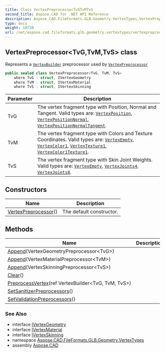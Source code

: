 ```yaml
---
title: Class VertexPreprocessorTvGTvMTvS
second_title: Aspose.CAD for .NET API Reference
description: Aspose.CAD.FileFormats.GLB.Geometry.VertexTypes.VertexPreprocessor3TvGTvMTvS class. Represents a VertexBuilder preprocessor used by VertexPreprocessor
type: docs
weight: 10720
url: /net/aspose.cad.fileformats.glb.geometry.vertextypes/vertexpreprocessor-3/
---
```

## VertexPreprocessor&lt;TvG,TvM,TvS&gt; class

Represents a [`VertexBuilder`](../../aspose.cad.fileformats.glb.geometry/vertexbuilder-3/) preprocessor used by [`VertexPreprocessor`](../../aspose.cad.fileformats.glb.geometry/meshbuilder-4/vertexpreprocessor/)

```csharp
public sealed class VertexPreprocessor<TvG, TvM, TvS>
    where TvG : struct, IVertexGeometry
    where TvM : struct, IVertexMaterial
    where TvS : struct, IVertexSkinning
```

| Parameter | Description |
| --- | --- |
| TvG | The vertex fragment type with Position, Normal and Tangent. Valid types are: [`VertexPosition`](../vertexposition/), [`VertexPositionNormal`](../vertexpositionnormal/), [`VertexPositionNormalTangent`](../vertexpositionnormaltangent/). |
| TvM | The vertex fragment type with Colors and Texture Coordinates. Valid types are: [`VertexEmpty`](../vertexempty/), [`VertexColor1`](../vertexcolor1/), [`VertexTexture1`](../vertextexture1/), [`VertexColor1Texture1`](../vertexcolor1texture1/). |
| TvS | The vertex fragment type with Skin Joint Weights. Valid types are: [`VertexEmpty`](../vertexempty/), [`VertexJoints4`](../vertexjoints4/), [`VertexJoints8`](../vertexjoints8/). |

## Constructors

| Name | Description |
| --- | --- |
| [VertexPreprocessor](vertexpreprocessor/)() | The default constructor. |

## Methods

| Name | Description |
| --- | --- |
| [Append](../../aspose.cad.fileformats.glb.geometry.vertextypes/vertexpreprocessor-3/append/#append)(VertexGeometryPreprocessor&lt;TvG&gt;) |  |
| [Append](../../aspose.cad.fileformats.glb.geometry.vertextypes/vertexpreprocessor-3/append/#append_1)(VertexMaterialPreprocessor&lt;TvM&gt;) |  |
| [Append](../../aspose.cad.fileformats.glb.geometry.vertextypes/vertexpreprocessor-3/append/#append_2)(VertexSkinningPreprocessor&lt;TvS&gt;) |  |
| [Clear](../../aspose.cad.fileformats.glb.geometry.vertextypes/vertexpreprocessor-3/clear/)() |  |
| [PreprocessVertex](../../aspose.cad.fileformats.glb.geometry.vertextypes/vertexpreprocessor-3/preprocessvertex/)(ref VertexBuilder&lt;TvG, TvM, TvS&gt;) |  |
| [SetSanitizerPreprocessors](../../aspose.cad.fileformats.glb.geometry.vertextypes/vertexpreprocessor-3/setsanitizerpreprocessors/)() |  |
| [SetValidationPreprocessors](../../aspose.cad.fileformats.glb.geometry.vertextypes/vertexpreprocessor-3/setvalidationpreprocessors/)() |  |

### See Also

* interface [IVertexGeometry](../ivertexgeometry/)
* interface [IVertexMaterial](../ivertexmaterial/)
* interface [IVertexSkinning](../ivertexskinning/)
* namespace [Aspose.CAD.FileFormats.GLB.Geometry.VertexTypes](../../aspose.cad.fileformats.glb.geometry.vertextypes/)
* assembly [Aspose.CAD](../../)


